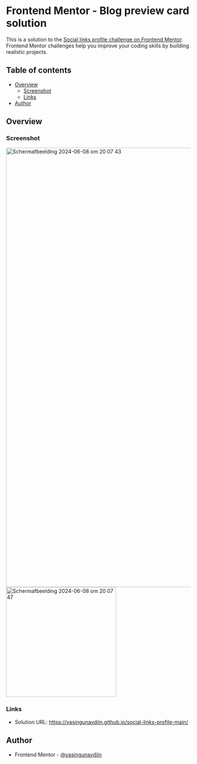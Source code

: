 # Frontend Mentor - Blog preview card solution

This is a solution to the [Social links profile challenge on Frontend Mentor](https://www.frontendmentor.io/challenges/social-links-profile-UG32l9m6dQ). Frontend Mentor challenges help you improve your coding skills by building realistic projects. 

## Table of contents

- [Overview](#overview)
  - [Screenshot](#screenshot)
  - [Links](#links)
- [Author](#author)

## Overview

### Screenshot
<img width="1200" alt="Scherm­afbeelding 2024-06-08 om 20 07 43" src="https://github.com/yasingunaydiin/social-links-profile-main/assets/81875281/9a9741f5-c5f5-4a6d-955a-1d1931387dff">
<img width="300" alt="Scherm­afbeelding 2024-06-08 om 20 07 47" src="https://github.com/yasingunaydiin/social-links-profile-main/assets/81875281/fb7d0a9e-aecc-4530-89f3-de9396fc6736">



### Links

- Solution URL: https://yasingunaydiin.github.io/social-links-profile-main/


## Author

- Frontend Mentor - [@yasingunaydiin](https://www.frontendmentor.io/profile/yasingunaydiin)
